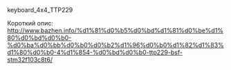 keyboard_4x4_TTP229

Короткий опис: 
http://www.bazhen.info/%d1%81%d0%b5%d0%bd%d1%81%d0%be%d1%80%d0%bd%d0%b0-%d0%ba%d0%bb%d0%b0%d0%b2%d1%96%d0%b0%d1%82%d1%83%d1%80%d0%b0-4%d1%854-%d0%bd%d0%b0-ttp229-bsf-stm32f103c8t6/
